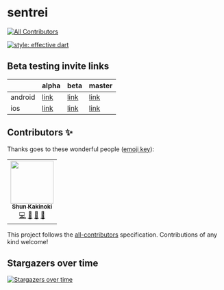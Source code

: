 # sentrei

<!-- prettier-ignore-start -->
<!-- ALL-CONTRIBUTORS-BADGE:START - Do not remove or modify this section -->
[![All Contributors](https://img.shields.io/badge/all_contributors-1-orange.svg?style=flat-square)](#contributors-)
<!-- ALL-CONTRIBUTORS-BADGE:END -->
[![style: effective dart](https://img.shields.io/badge/style-effective_dart-40c4ff.svg)](https://github.com/tenhobi/effective_dart)
<!-- prettier-ignore-end -->

## Beta testing invite links

|  | alpha | beta | master |
| --- | --- | --- | --- |
| android | [link](https://appdistribution.firebase.dev/i/dfq8XRGe) | [link](https://appdistribution.firebase.dev/i/hReUCAJq) | [link](https://appdistribution.firebase.dev/i/sXwACykq) |
| ios | [link](https://appdistribution.firebase.dev/i/QxDsYNoB) | [link](https://appdistribution.firebase.dev/i/NbqaJdfa) | [link](https://appdistribution.firebase.dev/i/bNpuzTfZ) |

## Contributors ✨

Thanks goes to these wonderful people ([emoji key](https://allcontributors.org/docs/en/emoji-key)):

<!-- ALL-CONTRIBUTORS-LIST:START - Do not remove or modify this section -->
<!-- prettier-ignore-start -->
<!-- markdownlint-disable -->
<table>
  <tr>
    <td align="center"><a href="https://www.shunkakinoki.com/"><img src="https://avatars0.githubusercontent.com/u/39187513?v=4" width="100px;" alt=""/><br /><sub><b>Shun Kakinoki</b></sub></a><br /><a href="https://github.com/sentrei/sentrei/commits?author=shunkakinoki" title="Code">💻</a> <a href="#projectManagement-shunkakinoki" title="Project Management">📆</a> <a href="#ideas-shunkakinoki" title="Ideas, Planning, & Feedback">🤔</a> <a href="#business-shunkakinoki" title="Business development">💼</a></td>
  </tr>
</table>

<!-- markdownlint-enable -->
<!-- prettier-ignore-end -->
<!-- ALL-CONTRIBUTORS-LIST:END -->

This project follows the [all-contributors](https://github.com/all-contributors/all-contributors) specification. Contributions of any kind welcome!

## Stargazers over time

[![Stargazers over time](https://starchart.cc/sentrei/sentrei.svg)](https://starchart.cc/sentrei/sentrei)
